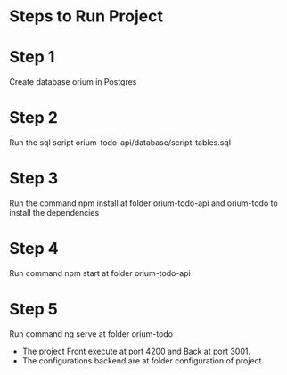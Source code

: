 # Steps to Run Project

# Step 1
Create database orium in Postgres

# Step 2
Run the sql script orium-todo-api/database/script-tables.sql

# Step 3
Run the command npm install at folder orium-todo-api and orium-todo to install the dependencies

# Step 4
Run command npm start at folder orium-todo-api 

# Step 5
Run command ng serve at folder orium-todo


* The project Front execute at port 4200 and Back at port 3001.
* The configurations backend are at folder configuration of project.
 
